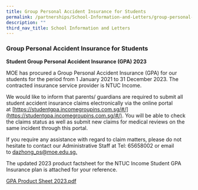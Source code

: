 ```yaml
---
title: Group Personal Accident Insurance for Students
permalink: /partnerships/School-Information-and-Letters/group-personal-accident-insurance-for-students/
description: ""
third_nav_title: School Information and Letters
---
```

### Group Personal Accident Insurance for Students

**Student Group Personal Accident Insurance (GPA) 2023**

MOE has procured a Group Personal Accident Insurance (GPA) for our students for the period from 1 January 2021 to 31 December 2023. The contracted insurance service provider is NTUC Income. 

We would like to inform that parents/ guardians are required to submit all student accident insurance claims electronically via the online portal at [https://studentgpa.incomegroupins.com.sg/#/](https://studentgpa.incomegroupins.com.sg/#/). You will be able to check the claims status as well as submit new claims for medical reviews on the same incident through this portal.

If you require any assistance with regard to claim matters, please do not hesitate to contact our Administrative Staff at Tel: 65658002 or email to [dazhong\_ps@moe.edu.sg.](mailto:dazhong_ps@moe.edu.sg)

The updated 2023 product factsheet for the NTUC Income Student GPA Insurance plan is attached for your reference.

[GPA Product Sheet 2023.pdf](/files/Product%20Fact%20Sheet%20Year%202023.pdf)